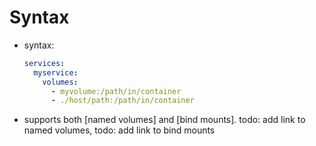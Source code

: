 # Syntax

- syntax:
  ```yaml
  services:
    myservice:
      volumes:
        - myvolume:/path/in/container
        - ./host/path:/path/in/container
  ```
- supports both [named volumes] and [bind mounts]. todo: add link to named volumes, todo: add link to bind mounts
